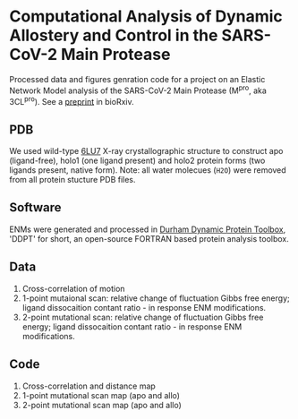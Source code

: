 # Computational Analysis of Dynamic Allostery and Control in the SARS-CoV-2 Main Protease
Processed data and figures genration code for a project on an Elastic Network Model analysis of the SARS-CoV-2 Main Protease (M<sup>pro</sup>, aka 3CL<sup>pro</sup>).
See a [preprint](https://www.biorxiv.org/content/10.1101/2020.05.21.105965v1) in bioRxiv.

## PDB
We used wild-type [6LU7](https://www.rcsb.org/structure/6LU7) X-ray crystallographic structure to construct apo (ligand-free), holo1 (one ligand present) and holo2 protein forms (two ligands present, native form).
Note: all water molecues (`H2O`) were removed from all protein stucture PDB files.

## Software
ENMs were generated and processed in [Durham Dynamic Protein Toolbox](https://sourceforge.net/projects/durham-ddpt/), 'DDPT' for short, an open-source FORTRAN based protein analysis toolbox.

## Data
1. Cross-correlation of motion 
2. 1-point mutaional scan: relative change of fluctuation Gibbs free energy; ligand dissocaition contant ratio - in response ENM modifications.
3. 2-point mutational scan: relative change of fluctuation Gibbs free energy; ligand dissocaition contant ratio - in response ENM modifications.
 

## Code
1. Cross-correlation and distance map
2. 1-point mutational scan map (apo and allo)
3. 2-point mutational scan map (apo and allo)
